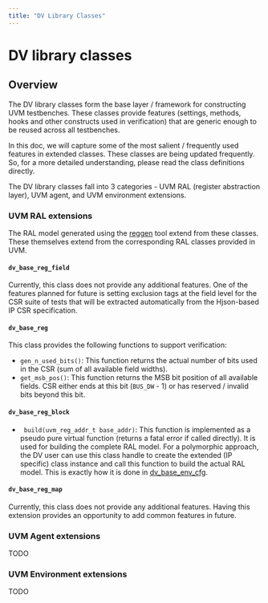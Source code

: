 ```yaml
---
title: "DV Library Classes"
---
```


# DV library classes

## Overview
The DV library classes form the base layer / framework for constructing UVM
testbenches. These classes provide features (settings, methods, hooks and other
constructs used in verification) that are generic enough to be reused across
all testbenches.

In this doc, we will capture some of the most salient / frequently used features
in extended classes. These classes are being updated frequently. So, for a more
detailed understanding, please read the class definitions directly.

The DV library classes fall into 3 categories - UVM RAL (register abstraction
layer), UVM agent, and UVM environment extensions.

### UVM RAL extensions
The RAL model generated using the [reggen](../../../../util/reggen/doc/setup_and_use.md) tool
extend from these classes. These themselves extend from the corresponding RAL
classes provided in UVM.

#### `dv_base_reg_field`
Currently, this class does not provide any additional features. One of the
features planned for future is setting exclusion tags at the field level for the
CSR suite of tests that will be extracted automatically from the Hjson-based
IP CSR specification.

#### `dv_base_reg`
This class provides the following functions to support verification:
* `gen_n_used_bits()`: This function returns the actual number of bits used in
  the CSR (sum of all available field widths).
* `get_msb_pos()`: This function returns the MSB bit position of all available
  fields. CSR either ends at this bit (`BUS_DW` - 1) or has reserved / invalid
  bits beyond this bit.

#### `dv_base_reg_block`
* ` build(uvm_reg_addr_t base_addr)`: This function is implemented as a pseudo
  pure virtual function (returns a fatal error if called directly). It is used
  for building the complete RAL model. For a polymorphic approach, the DV user
  can use this class handle to create the extended (IP specific) class instance
  and call this function to build the actual RAL model. This is exactly how it
  is done in [dv_base_env_cfg](#dv_base_env_cfg).

#### `dv_base_reg_map`
Currently, this class does not provide any additional features. Having this
extension provides an opportunity to add common features in future.

### UVM Agent extensions
TODO

### UVM Environment extensions
TODO
